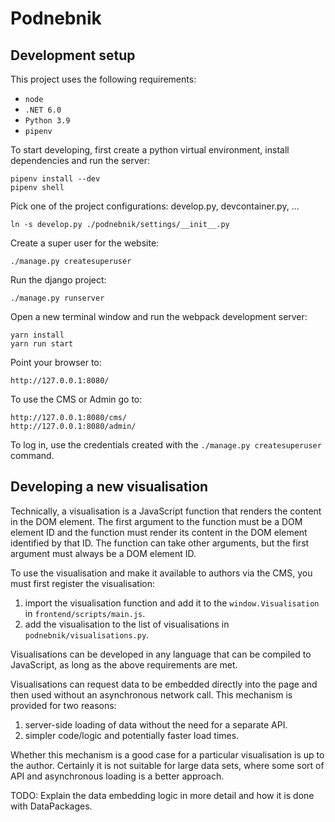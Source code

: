 # Podnebnik

## Development setup

This project uses the following requirements:

- `node`
- `.NET 6.0`
- `Python 3.9`
- `pipenv`

To start developing, first create a python virtual environment, install dependencies and run the server:

    pipenv install --dev
    pipenv shell

Pick one of the project configurations: develop.py, devcontainer.py, ...

    ln -s develop.py ./podnebnik/settings/__init__.py

Create a super user for the website:

    ./manage.py createsuperuser

Run the django project:

    ./manage.py runserver

Open a new terminal window and run the webpack development server:

    yarn install
    yarn run start

Point your browser to:

    http://127.0.0.1:8080/

To use the CMS or Admin go to:

    http://127.0.0.1:8080/cms/
    http://127.0.0.1:8080/admin/

To log in, use the credentials created with the `./manage.py createsuperuser` command.

## Developing a new visualisation

Technically, a visualisation is a JavaScript function that renders the content in the DOM element. The first argument to the function must be a DOM element ID and the function must render its content in the DOM element identified by that ID. The function can take other arguments, but the first argument must always be a DOM element ID.

To use the visualisation and make it available to authors via the CMS, you must first register the visualisation:

1. import the visualisation function and add it to the `window.Visualisation` in `frontend/scripts/main.js`.
2. add the visualisation to the list of visualisations in `podnebnik/visualisations.py`.

Visualisations can be developed in any language that can be compiled to JavaScript, as long as the above requirements are met.

Visualisations can request data to be embedded directly into the page and then used without an asynchronous network call. This mechanism is provided for two reasons:

1. server-side loading of data without the need for a separate API.
2. simpler code/logic and potentially faster load times.

Whether this mechanism is a good case for a particular visualisation is up to the author. Certainly it is not suitable for large data sets, where some sort of API and asynchronous loading is a better approach.

TODO: Explain the data embedding logic in more detail and how it is done with DataPackages.
